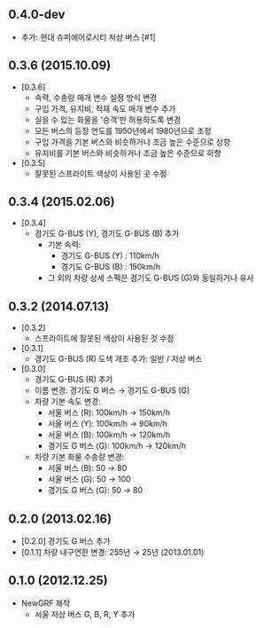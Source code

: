 0.4.0-dev
-----
  * 추가: 현대 슈퍼에어로시티 저상 버스 [#1]


0.3.6 (2015.10.09)
-----
 * [0.3.6]
   - 속력, 수송량 매개 변수 설정 방식 변경
   - 구입 가격, 유지비, 적재 속도 매개 변수 추가
   - 실을 수 있는 화물을 '승객'만 허용하도록 변경
   - 모든 버스의 등장 연도를 1950년에서 1980년으로 조정
   - 구입 가격을 기본 버스와 비슷하거나 조금 높은 수준으로 상향
   - 유지비를 기본 버스와 비슷하거나 조금 높은 수준으로 하향
 * [0.3.5]
   - 잘못된 스프라이트 색상이 사용된 곳 수정

0.3.4 (2015.02.06)
-----
 * [0.3.4]
   - 경기도 G-BUS (Y), 경기도 G-BUS (B) 추가
     - 기본 속력:
       - 경기도 G-BUS (Y) : 110km/h
       - 경기도 G-BUS (B) : 150km/h
     - 그 외의 차량 상세 스펙은 경기도 G-BUS (G)와 동일하거나 유사

0.3.2 (2014.07.13)
-----
 * [0.3.2]
   - 스프라이트에 잘못된 색상이 사용된 것 수정
 * [0.3.1]
   - 경기도 G-BUS (R) 도색 개조 추가: 일반 / 저상 버스
 * [0.3.0]
   - 경기도 G-BUS (R) 추가
   - 이름 변경: 경기도 G 버스 → 경기도 G-BUS (G)
   - 차량 기본 속도 변경:
     - 서울 버스 (R): 100km/h → 150km/h
     - 서울 버스 (Y): 100km/h → 90km/h
     - 서울 버스 (B): 100km/h → 120km/h
     - 경기도 G 버스 (G): 100km/h → 120km/h
   - 차량 기본 화물 수송량 변경:
     - 서울 버스 (B): 50 → 80
     - 서울 버스 (G): 50 → 100
     - 경기도 G 버스 (G): 50 → 80

0.2.0 (2013.02.16)
-----
 * [0.2.0] 경기도 G 버스 추가
 * [0.1.1] 차량 내구연한 변경: 255년 → 25년 (2013.01.01)


0.1.0 (2012.12.25)
-----
 * NewGRF 제작
   - 서울 저상 버스 G, B, R, Y 추가